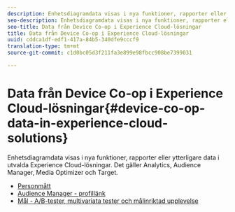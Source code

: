 ```yaml
---
description: Enhetsdiagramdata visas i nya funktioner, rapporter eller ytterligare data i utvalda Experience Cloud-lösningar. Det gäller Analytics, Audience Manager, Media Optimizer och Target.
seo-description: Enhetsdiagramdata visas i nya funktioner, rapporter eller ytterligare data i utvalda Experience Cloud-lösningar. Det gäller Analytics, Audience Manager, Media Optimizer och Target.
seo-title: Data från Device Co-op i Experience Cloud-lösningar
title: Data från Device Co-op i Experience Cloud-lösningar
uuid: cddca1df-edf1-417a-84b5-340dfe9cccf9
translation-type: tm+mt
source-git-commit: c1d0bc05d3f211fa3e899e98fbcc908be7399031

---
```



# Data från Device Co-op i Experience Cloud-lösningar{#device-co-op-data-in-experience-cloud-solutions}

Enhetsdiagramdata visas i nya funktioner, rapporter eller ytterligare data i utvalda Experience Cloud-lösningar. Det gäller Analytics, Audience Manager, Media Optimizer och Target.

* [Personmått](people.md)
* [Audience Manager - profillänk](proflie-link.md)
* [Mål - A/B-tester, multivariata tester och målinriktad upplevelse](target.md)
